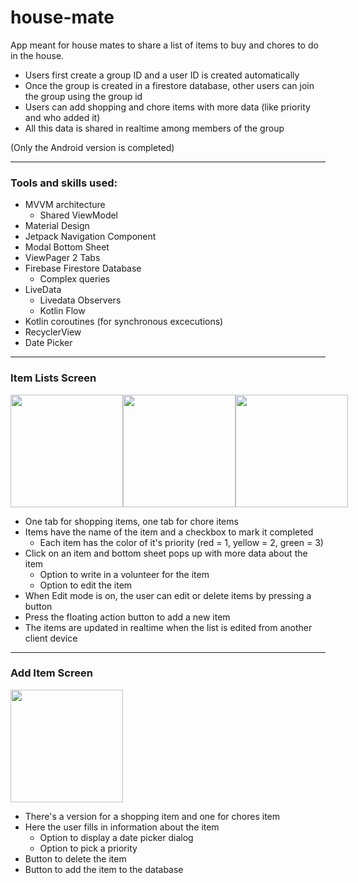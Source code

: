 # house-mate

App meant for house mates to share a list of items to buy and chores to do in the house.

- Users first create a group ID and a user ID is created automatically
- Once the group is created in a firestore database, other users can join the group using the group id
- Users can add shopping and chore items with more data (like priority and who added it)
- All this data is shared in realtime among members of the group

(Only the Android version is completed)

---

### Tools and skills used:

- MVVM architecture
  - Shared ViewModel
- Material Design
- Jetpack Navigation Component
- Modal Bottom Sheet
- ViewPager 2 Tabs
- Firebase Firestore Database
  - Complex queries
- LiveData
  - Livedata Observers
  - Kotlin Flow
- Kotlin coroutines (for synchronous excecutions)
- RecyclerView
- Date Picker

---

### Item Lists Screen

<p align="left" style="display:flex">
  <img align="center" width=180 src="https://user-images.githubusercontent.com/79296181/183625921-537824fb-d75e-4fdb-8ca7-ae1d9fa5cb32.gif" />
  <img align="center" width=180 src="https://user-images.githubusercontent.com/79296181/183625899-c0406d44-e837-4db9-9124-a0e51310eb50.gif" />
  <img align="center" width=180 src="https://user-images.githubusercontent.com/79296181/184468344-e3adc342-6ab3-4c42-8857-827d65766397.jpg" />
</p>

- One tab for shopping items, one tab for chore items
- Items have the name of the item and a checkbox to mark it completed
  - Each item has the color of it's priority (red = 1, yellow = 2, green = 3)
- Click on an item and bottom sheet pops up with more data about the item
  - Option to write in a volunteer for the item
  - Option to edit the item
- When Edit mode is on, the user can edit or delete items by pressing a button
- Press the floating action button to add a new item
- The items are updated in realtime when the list is edited from another client device

---

### Add Item Screen

<img align="center" width=180 src="https://user-images.githubusercontent.com/79296181/183625856-597feb52-c103-4fd7-93fa-36b14c83ef91.gif" />

- There's a version for a shopping item and one for chores item
- Here the user fills in information about the item
  - Option to display a date picker dialog
  - Option to pick a priority
- Button to delete the item
- Button to add the item to the database
